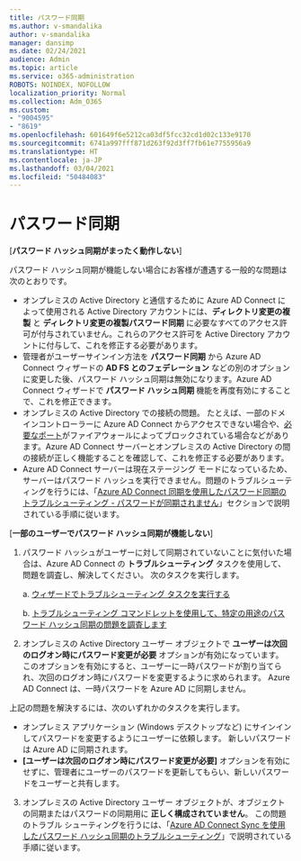 ```yaml
---
title: パスワード同期
ms.author: v-smandalika
author: v-smandalika
manager: dansimp
ms.date: 02/24/2021
audience: Admin
ms.topic: article
ms.service: o365-administration
ROBOTS: NOINDEX, NOFOLLOW
localization_priority: Normal
ms.collection: Adm_O365
ms.custom:
- "9004595"
- "8619"
ms.openlocfilehash: 601649f6e5212ca03df5fcc32cd1d02c133e9170
ms.sourcegitcommit: 6741a997fff871d263f92d3ff7fb61e7755956a9
ms.translationtype: HT
ms.contentlocale: ja-JP
ms.lasthandoff: 03/04/2021
ms.locfileid: "50484083"
---
```

# <a name="password-synchronization"></a>パスワード同期

[**パスワード ハッシュ同期がまったく動作しない**]

パスワード ハッシュ同期が機能しない場合にお客様が遭遇する一般的な問題は次のとおりです。

- オンプレミスの Active Directory と通信するために Azure AD Connect によって使用される Active Directory アカウントには、**ディレクトリ変更の複製** と **ディレクトリ変更の複製パスワード同期** に必要なすべてのアクセス許可が付与されていません。これらのアクセス許可を Active Directory アカウントに付与して、これを修正する必要があります。
- 管理者がユーザーサインイン方法を **パスワード同期** から Azure AD Connect ウィザードの **AD FS とのフェデレーション** などの別のオプションに変更した後、パスワード ハッシュ同期は無効になります。Azure AD Connect ウィザードで **パスワード ハッシュ同期** 機能を再度有効にすることで、これを修正できます。
- オンプレミスの Active Directory での接続の問題。 たとえば、一部のドメインコントローラーに Azure AD Connect からアクセスできない場合や、[必要なポート](https://docs.microsoft.com/azure/active-directory/hybrid/reference-connect-ports)がファイアウォールによってブロックされている場合などがあります。Azure AD Connect サーバーとオンプレミスの Active Directory の間の接続が正しく機能することを確認して、これを修正する必要があります。
- Azure AD Connect サーバーは現在ステージング モードになっているため、サーバーはパスワード ハッシュを実行できません。問題のトラブルシューティングを行うには、「[Azure AD Connect 同期を使用したパスワード同期のトラブルシューティング - パスワードが同期されません](https://docs.microsoft.com/azure/active-directory/hybrid/tshoot-connect-password-hash-synchronization)」セクションで説明されている手順に従います。

[**一部のユーザーでパスワード ハッシュ同期が機能しない**]

1. パスワード ハッシュがユーザーに対して同期されていないことに気付いた場合は、Azure AD Connect の **トラブルシューティング** タスクを使用して、問題を調査し、解決してください。 次のタスクを実行します。

    a. [ウィザードでトラブルシューティング タスクを実行する](https://docs.microsoft.com/azure/active-directory/hybrid/tshoot-connect-objectsync)

    b. [トラブルシューティング コマンドレットを使用して、特定の用途のパスワード ハッシュ同期の問題を調査します](https://docs.microsoft.com/azure/active-directory/hybrid/tshoot-connect-password-hash-synchronization)

2. オンプレミスの Active Directory ユーザー オブジェクトで **ユーザーは次回のログオン時にパスワード変更が必要** オプションが有効になっています。 このオプションを有効にすると、ユーザーに一時パスワードが割り当てられ、次回のログオン時にパスワードを変更するように求められます。 Azure AD Connect は、一時パスワードを Azure AD に同期しません。

上記の問題を解決するには、次のいずれかのタスクを実行します。

- オンプレミス アプリケーション (Windows デスクトップなど) にサインインしてパスワードを変更するようにユーザーに依頼します。 新しいパスワードは Azure AD に同期されます。
- **[ユーザーは次回のログオン時にパスワード変更が必要]** オプションを有効にせずに、管理者にユーザーのパスワードを更新してもらい、新しいパスワードをユーザーと共有します。

3. オンプレミスの Active Directory ユーザー オブジェクトが、オブジェクトの同期またはパスワードの同期用に **正しく構成されていません**。 この問題のトラブル シューティングを行うには、「[Azure AD Connect Sync を使用したパスワード ハッシュ同期のトラブルシューティング](https://docs.microsoft.com/azure/active-directory/hybrid/tshoot-connect-password-hash-synchronization)」で説明されている手順に従います。







